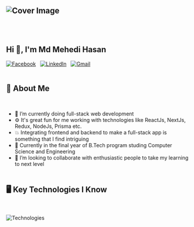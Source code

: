 ![Cover Image](https://i.ibb.co/Np1fjpR/github-cover-image.png)
---
<br><br>

## Hi 👋, I'm Md Mehedi Hasan

[![Facebook](https://i.ibb.co/mB9Y8Xb/facebook.png)](https://web.facebook.com/profile.php?id=100004101130146) &nbsp; [![LinkedIn](https://i.ibb.co/NYNRwxs/linkedin.png)](https://www.linkedin.com/in/mehedi-hasan-5322a920b) &nbsp;  [![Gmail](https://i.ibb.co/3Mq1hth/gmail.png)](mailto:mehedih20@gmail.com)
<br><br>


## 👨 About Me
<br>

- 🔭 I’m currently doing full-stack web development
- ⚙  It's great fun for me working with technologies like ReactJs, NextJs, Redux, NodeJs, Prisma etc.
- 💥 Integrating frontend and backend to make a full-stack app is something that I find intriguing
- 📕 Currently in the final year of B.Tech program studing Computer Science and Engineering
- 👯 I’m looking to collaborate with enthusiastic people to take my learning to next level
<br><br>


## 🖥 Key Technologies I Know
<br>

![Technologies](https://i.ibb.co/m5DCb08/github-technologies.png)
